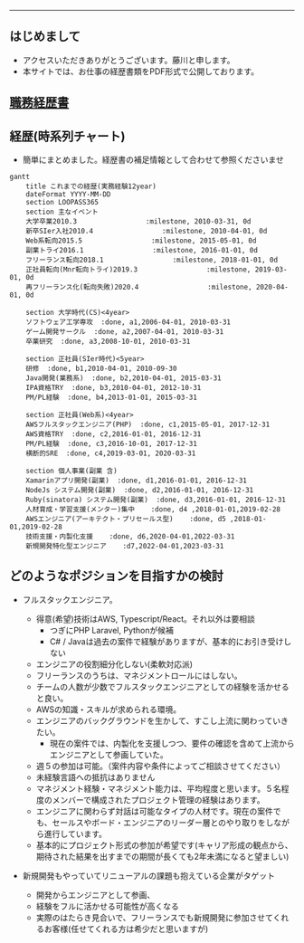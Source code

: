 <meta http-equiv='Content-Type' content='text/html; charset=utf-8' />

----

## はじめまして

* アクセスいただきありがとうございます。藤川と申します。
* 本サイトでは、お仕事の経歴書類をPDF形式で公開しております。

## [職務経歴書](./e-fujikawa-engineer.pdf)

## 経歴(時系列チャート)

- 簡単にまとめました。経歴書の補足情報として合わせて参照くださいませ

```mermaid
gantt
    title これまでの経歴(実務経験12year)
    dateFormat YYYY-MM-DD
    section LOOPASS365
    section 主なイベント
    大学卒業2010.3                 :milestone, 2010-03-31, 0d
    新卒SIer入社2010.4                 :milestone, 2010-04-01, 0d
    Web系転向2015.5                 :milestone, 2015-05-01, 0d
    副業トライ2016.1                 :milestone, 2016-01-01, 0d
    フリーランス転向2018.1                 :milestone, 2018-01-01, 0d
    正社員転向(Mnr転向トライ)2019.3                 :milestone, 2019-03-01, 0d
    再フリーランス化(転向失敗)2020.4                 :milestone, 2020-04-01, 0d

    section 大学時代(CS)<4year>
    ソフトウェア工学専攻  :done, a1,2006-04-01, 2010-03-31
    ゲーム開発サークル  :done, a2,2007-04-01, 2010-03-31
    卒業研究  :done, a3,2008-10-01, 2010-03-31

    section 正社員(SIer時代)<5year>
    研修  :done, b1,2010-04-01, 2010-09-30
    Java開発(業務系)  :done, b2,2010-04-01, 2015-03-31
    IPA資格TRY  :done, b3,2010-04-01, 2012-10-31
    PM/PL経験  :done, b4,2013-01-01, 2015-03-31

    section 正社員(Web系)<4year>
    AWSフルスタックエンジニア(PHP)  :done, c1,2015-05-01, 2017-12-31
    AWS資格TRY  :done, c2,2016-01-01, 2016-12-31
    PM/PL経験  :done, c3,2016-10-01, 2017-12-31
    横断的SRE  :done, c4,2019-03-01, 2020-03-31

    section 個人事業(副業 含)
    Xamarinアプリ開発(副業)  :done, d1,2016-01-01, 2016-12-31
    NodeJs システム開発(副業)  :done, d2,2016-01-01, 2016-12-31
    Ruby(sinatora) システム開発(副業)  :done, d3,2016-01-01, 2016-12-31
    人材育成・学習支援(メンター)集中    :done, d4 ,2018-01-01,2019-02-28
    AWSエンジニア(アーキテクト・プリセールス型)    :done, d5 ,2018-01-01,2019-02-28
    技術支援・内製化支援    :done, d6,2020-04-01,2022-03-31
    新規開発特化型エンジニア    :d7,2022-04-01,2023-03-31
```

## どのようなポジションを目指すかの検討

- フルスタックエンジニア。
    - 得意(希望)技術はAWS, Typescript/React。それ以外は要相談 
        - つぎにPHP Laravel, Pythonが候補
        - C# / Javaは過去の案件で経験がありますが、基本的にお引き受けしない
    - エンジニアの役割細分化しない(柔軟対応派)
    - フリーランスのうちは、マネジメントロールにはしない。
    - チームの人数が少数でフルスタックエンジニアとしての経験を活かせると良い。
    - AWSの知識・スキルが求められる環境。
    - エンジニアのバックグラウンドを生かして、すこし上流に関わっていきたい。
        - 現在の案件では、内製化を支援しつつ、要件の確認を含めて上流からエンジニアとして参画していた。
    - 週５の参加は可能。（案件内容や条件によってご相談させてください）
    - 未経験言語への抵抗はありません
    - マネジメント経験・マネジメント能力は、平均程度と思います。５名程度のメンバーで構成されたプロジェクト管理の経験はあります。
    - エンジニアに関わらず対話は可能なタイプの人材です。現在の案件でも、セールスやボード・エンジニアのリーダー層とのやり取りをしながら進行しています。
    - 基本的にプロジェクト形式の参加が希望です(キャリア形成の観点から、期待された結果を出すまでの期間が長くても2年未満になると望ましい)

- 新規開発もやっていてリニューアルの課題も抱えている企業がタゲット
   - 開発からエンジニアとして参画、
   - 経験をフルに活かせる可能性が高くなる
   - 実際のはたらき見合いで、フリーランスでも新規開発に参加させてくれるお客様(任せてくれる方は希少だと思いますが)


